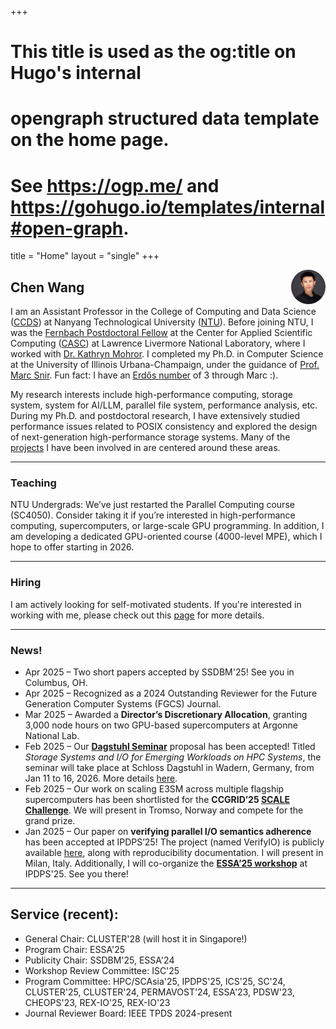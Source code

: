 +++
# This title is used as the og:title on Hugo's internal
# opengraph structured data template on the home page.
# See https://ogp.me/ and https://gohugo.io/templates/internal#open-graph.
title = "Home"
layout = "single"
+++

[<img src="/static/images/headshot.jpeg" style="max-width:11%;min-width:30px;border-radius:50%;float:right;" alt="Github repo" />](https://wangchen.io)

## Chen Wang

I am an Assistant Professor in the College of Computing and Data Science ([CCDS](https://www.ntu.edu.sg/computing)) at Nanyang Technological University ([NTU](https://www.ntu.edu.sg/)).
Before joining NTU, I was the [Fernbach Postdoctoral Fellow](https://computing.llnl.gov/about/people-highlights/chen-wang) at the Center for Applied Scientific Computing ([CASC](https://computing.llnl.gov/casc)) at Lawrence Livermore National Laboratory, where I worked with [Dr. Kathryn Mohror](https://people.llnl.gov/mohror1).
I completed my Ph.D. in Computer Science at the University of Illinois Urbana-Champaign, under the guidance of [Prof. Marc Snir](https://snir.cs.illinois.edu). Fun fact: I have an [Erdős number](http://wwwp.oakland.edu/enp/) of 3 through Marc :).

My research interests include high-performance computing, storage system, system for AI/LLM, parallel file system, performance analysis, etc. During my Ph.D. and postdoctoral research, I have extensively studied performance issues related to POSIX consistency and explored the design of next-generation high-performance storage systems. Many of the [projects](/projects) I have been involved in are centered around these areas.

---

### Teaching

NTU Undergrads: We’ve just restarted the Parallel Computing course (SC4050). Consider taking it if you’re interested in high-performance computing, supercomputers, or large-scale GPU programming.
In addition, I am developing a dedicated GPU-oriented course (4000-level MPE), which I hope to offer starting in 2026.

---

### Hiring

I am actively looking for self-motivated students. If you're interested in working with me, please check out this [page](/hiring) for more details.

---

### News!
- Apr 2025 – Two short papers accepted by SSDBM'25! See you in Columbus, OH.
- Apr 2025 – Recognized as a 2024 Outstanding Reviewer for the Future Generation Computer Systems (FGCS) Journal.
- Mar 2025 – Awarded a **Director’s Discretionary Allocation**, granting 3,000 node hours on two GPU-based supercomputers at Argonne National Lab.
- Feb 2025 – Our **[Dagstuhl Seminar](https://www.dagstuhl.de/en/seminars/dagstuhl-seminars)** proposal has been accepted! Titled *Storage Systems and I/O for Emerging Workloads on HPC Systems*, the seminar will take place at Schloss Dagstuhl in Wadern, Germany, from Jan 11 to 16, 2026. More details [here](https://www.dagstuhl.de/26032).
- Feb 2025 – Our work on scaling E3SM across multiple flagship supercomputers has been shortlisted for the **CCGRID’25 [SCALE Challenge](https://site.uit.no/ccgrid2025/scale-challenge/)**. We will present in Tromso, Norway and compete for the grand prize.
- Jan 2025 – Our paper on **verifying parallel I/O semantics adherence** has been accepted at IPDPS’25! The project (named VerifyIO) is publicly available [here](https://github.com/wangvsa/VerifyIO), along with reproducibility documentation. I will present in Milan, Italy. Additionally, I will co-organize the **[ESSA’25 workshop](https://sites.google.com/view/essa-2025/)** at IPDPS'25. See you there!

---

## Service (recent):
- General Chair: CLUSTER'28 (will host it in Singapore!)
- Program Chair: ESSA'25
- Publicity Chair: SSDBM'25, ESSA'24
- Workshop Review Committee: ISC'25
- Program Committee: HPC/SCAsia'25, IPDPS'25, ICS'25, SC'24, CLUSTER'25, CLUSTER'24, PERMAVOST'24, ESSA'23, PDSW'23, CHEOPS'23, REX-IO'25, REX-IO'23
- Journal Reviewer Board: IEEE TPDS 2024-present

